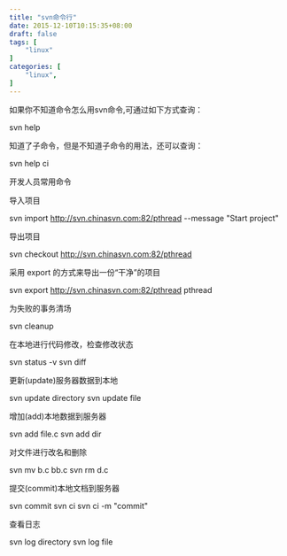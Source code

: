 ```yaml
---
title: "svn命令行"
date: 2015-12-10T10:15:35+08:00
draft: false
tags: [
    "linux"
]
categories: [
    "linux",
]
---
```


如果你不知道命令怎么用svn命令,可通过如下方式查询：

svn help

知道了子命令，但是不知道子命令的用法，还可以查询：	

svn help ci 

开发人员常用命令

导入项目

svn import http://svn.chinasvn.com:82/pthread --message "Start project"

导出项目

svn checkout http://svn.chinasvn.com:82/pthread

采用 export 的方式来导出一份“干净”的项目

svn export http://svn.chinasvn.com:82/pthread pthread

为失败的事务清场

svn cleanup

在本地进行代码修改，检查修改状态

svn status -v
svn diff

更新(update)服务器数据到本地

svn update directory
svn update file

增加(add)本地数据到服务器

svn add file.c
svn add dir

对文件进行改名和删除

svn mv b.c bb.c
svn rm d.c

提交(commit)本地文档到服务器

svn commit
svn ci
svn ci -m "commit"

查看日志

svn log directory
svn log file

